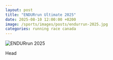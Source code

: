 ```yaml
---
layout: post
title: "ENDURrun Ultimate 2025"
date: 2025-08-10 12:00:00 +0200
image: /sports/images/posts/endurrun-2025.jpg
categories: running race canada
---
```


![ENDURrun 2025](/sports/images/posts/endurrun-2025.jpg)

Head

<!-- more -->
